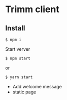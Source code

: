 # Trimm client

## Install

```
$ npm i
```

Start verver

```
$ npm start
```

or

```
$ yarn start
```

- Add welcome message
- static page